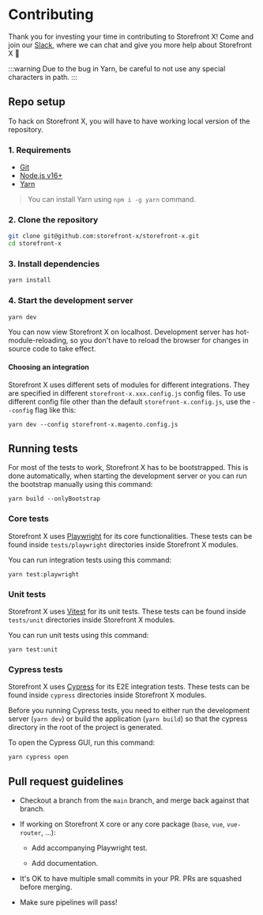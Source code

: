 # Contributing

Thank you for investing your time in contributing to Storefront X! Come and join our [Slack](https://join.slack.com/t/storefront-xworkspace/shared_invite/zt-1dwz7npyd-xjW5y02qUJvznFdnNtqN1Q), where we can chat and give you more help about Storefront X 🙂

:::warning
Due to the bug in Yarn, be careful to not use any special characters in path.
:::

## Repo setup

To hack on Storefront X, you will have to have working local version of the repository.

### 1. Requirements

- [Git](https://git-scm.com/)
- [Node.js v16+](https://nodejs.org/en/)
- [Yarn](https://yarnpkg.com/getting-started/install)

> You can install Yarn using `npm i -g yarn` command.

### 2. Clone the repository

```sh
git clone git@github.com:storefront-x/storefront-x.git
cd storefront-x
```

### 3. Install dependencies

```sh
yarn install
```

### 4. Start the development server

```sh
yarn dev
```

You can now view Storefront X on localhost. Development server has hot-module-reloading, so you don't have to reload the browser for changes in source code to take effect.

#### Choosing an integration

Storefront X uses different sets of modules for different integrations. They are specified in different `storefront-x.xxx.config.js` config files. To use different config file other than the default `storefront-x.config.js`, use the `--config` flag like this:

`yarn dev --config storefront-x.magento.config.js`

## Running tests

For most of the tests to work, Storefront X has to be bootstrapped. This is done automatically, when starting the development server or you can run the bootstrap manually using this command:

```
yarn build --onlyBootstrap
```

### Core tests

Storefront X uses [Playwright](https://playwright.dev) for its core functionalities. These tests can be found inside `tests/playwright` directories inside Storefront X modules.

You can run integration tests using this command:

```
yarn test:playwright
```

### Unit tests

Storefront X uses [Vitest](https://vitest.dev) for its unit tests. These tests can be found inside `tests/unit` directories inside Storefront X modules.

You can run unit tests using this command:

```
yarn test:unit
```

### Cypress tests

Storefront X uses [Cypress](https://www.cypress.io) for its E2E integration tests. These tests can be found inside `cypress` directories inside Storefront X modules.

Before you running Cypress tests, you need to either run the development server (`yarn dev`) or build the application (`yarn build`) so that the cypress directory in the root of the project is generated.

To open the Cypress GUI, run this command:

```
yarn cypress open
```

## Pull request guidelines

- Checkout a branch from the `main` branch, and merge back against that branch.

- If working on Storefront X core or any core package (`base`, `vue`, `vue-router`, ...):

  - Add accompanying Playwright test.

  - Add documentation.

- It's OK to have multiple small commits in your PR. PRs are squashed before merging.

- Make sure pipelines will pass!
